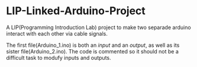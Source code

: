 # LIP-Linked-Arduino-Project
A LIP(Programming Introduction Lab) project to make two separade arduino interact with each other via cable signals.

The first file(Arduino_1.ino) is both an *input* and an *output*, as well as its sister file(Arduino_2.ino).
The code is commented so it should not be a difficult task to modufy inputs and outputs.
